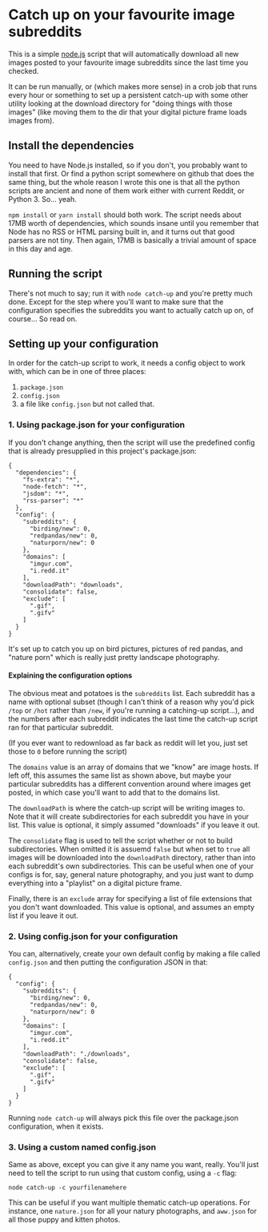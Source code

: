 # Catch up on your favourite image subreddits

This is a simple [node.js](https://nodejs.org) script that will
automatically download all new images posted to your favourite
image subreddits since the last time you checked.

It can be run manually, or (which makes more sense) in a crob job
that runs every hour or something to set up a persistent catch-up
with some other utility looking at the download directory for
"doing things with those images" (like moving them to the dir that
your digital picture frame loads images from).

## Install the dependencies

You need to have Node.js installed, so if you don't, you probably
want to install that first. Or find a python script somewhere on
github that does the same thing, but the whole reason I wrote this
one is that all the python scripts are ancient and none of them
work either with current Reddit, or Python 3. So... yeah.

`npm install` or `yarn install` should both work. The script
needs about 17MB worth of dependencies, which sounds insane until
you remember that Node has no RSS or HTML parsing built in, and
it turns out that good parsers are not tiny. Then again, 17MB is
basically a trivial amount of space in this day and age.

## Running the script

There's not much to say; run it with `node catch-up` and you're
pretty much done. Except for the step where you'll want to make
sure that the configuration specifies the subreddits you want to
actually catch up on, of course... So read on.

## Setting up your configuration

In order for the catch-up script to work, it needs a config
object to work with, which can be in one of three places:

1. `package.json`
2. `config.json`
3. a file like `config.json` but not called that.

### 1. Using package.json for your configuration

If you don't change anything, then the script will use the
predefined config that is already presupplied in this project's
package.json:

```
{
  "dependencies": {
    "fs-extra": "*",
    "node-fetch": "*",
    "jsdom": "*",
    "rss-parser": "*"
  },
  "config": {
    "subreddits": {
      "birding/new": 0,
      "redpandas/new": 0,
      "naturporn/new": 0
    },
    "domains": [
      "imgur.com",
      "i.redd.it"
    ],
    "downloadPath": "downloads",
    "consolidate": false,
    "exclude": [
      ".gif",
      ".gifv"
    ]
  }
}
```

It's set up to catch you up on bird pictures, pictures
of red pandas, and "nature porn" which is really just
pretty landscape photography.

#### Explaining the configuration options

The obvious meat and potatoes is the `subreddits` list.
Each subreddit has a name with optional subset (though
I can't think of a reason why you'd pick `/top` or `/hot`
rather than `/new`, if you're running a catching-up
script...), and the numbers after each subreddit indicates
the last time the catch-up script ran for that particular
subreddit.

(If you ever want to redownload as far back as reddit will
let you, just set those to `0` before running the script)

The `domains` value is an array of domains that we "know"
are image hosts. If left off, this assumes the same
list as shown above, but maybe your particular subreddits
has a different convention around where images get posted,
in which case you'll want to add that to the domains list.

The `downloadPath` is where the catch-up script will be
writing images to. Note that it will create subdirectories
for each subreddit you have in your list. This value is
optional, it simply assumed "downloads" if you leave it out.

The `consolidate` flag is used to tell the script whether or
not to build subdirectories. When omitted it is assuemd `false`
but when set to `true` all images will be downloaded into the
`downloadPath` directory, rather than into each subreddit's
own subdirectories. This can be useful when one of your
configs is for, say, general nature photography, and you
just want to dump everything into a "playlist" on a digital
picture frame.

Finally, there is an `exclude` array for specifying a list
of file extensions that you don't want downloaded. This value
is optional, and assumes an empty list if you leave it out.

### 2. Using config.json for your configuration

You can, alternatively, create your own default config
by making a file called `config.json` and then putting
the configuration JSON in that:

```
{
  "config": {
    "subreddits": {
      "birding/new": 0,
      "redpandas/new": 0,
      "naturporn/new": 0
    },
    "domains": [
      "imgur.com",
      "i.redd.it"
    ],
    "downloadPath": "./downloads",
    "consolidate": false,
    "exclude": [
      ".gif",
      ".gifv"
    ]
  }
}
```

Running `node catch-up` will always pick this file over
the package.json configuration, when it exists.

### 3. Using a custom named config.json

Same as above, except you can give it any name you
want, really. You'll just need to tell the script
to run using that custom config, using a `-c` flag:

```
node catch-up -c yourfilenamehere
```

This can be useful if you want multiple thematic
catch-up operations. For instance, one `nature.json`
for all your natury photographs, and `aww.json`
for all those puppy and kitten photos.

